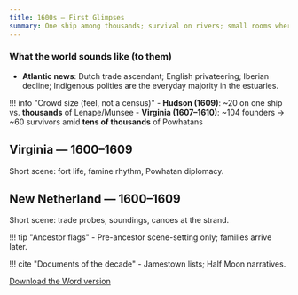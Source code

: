 ```yaml
---
title: 1600s — First Glimpses
summary: One ship among thousands; survival on rivers; small rooms where oaths and prices change lives.
---
```


### What the world sounds like (to them)
- **Atlantic news**: Dutch trade ascendant; English privateering; Iberian decline; Indigenous polities are the everyday majority in the estuaries.

!!! info "Crowd size (feel, not a census)"
    - **Hudson (1609)**: ~20 on one ship vs. **thousands** of Lenape/Munsee
    - **Virginia (1607–1610)**: ~104 founders → ~60 survivors amid **tens of thousands** of Powhatans

## Virginia — 1600–1609
Short scene: fort life, famine rhythm, Powhatan diplomacy.

## New Netherland — 1600–1609
Short scene: trade probes, soundings, canoes at the strand.

!!! tip "Ancestor flags"
    - Pre-ancestor scene-setting only; families arrive later.

!!! cite "Documents of the decade"
    - Jamestown lists; Half Moon narratives.

[Download the Word version](../downloads/1600-1610.docx)
